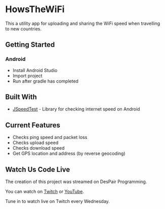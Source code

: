 # HowsTheWiFi

This a utility app for uploading and sharing the WiFi speed when travelling to new countries.

## Getting Started
### Android
* Install Android Studio
* Import project 
* Run after gradle has completed

## Built With
* [JSpeedTest](https://github.com/bertrandmartel/speed-test-lib) - Library for checking internet speed on Android

## Current Features
* Checks ping speed and packet loss
* Checks upload speed
* Checks download speed
* Get GPS location and address (by reverse geocoding)

## Watch Us Code Live
The creation of this project was streamed on DesPair Programming. 

You can watch on [Twitch](https://www.twitch.tv/nesh108) or [YouTube](https://www.youtube.com/channel/UCWzsE0j2eI21rGQG5PZNPqg).

Tune in to watch live on Twitch every Wednesday.
